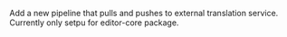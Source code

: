 Add a new pipeline that pulls and pushes to external translation service. Currently only setpu for editor-core package.
